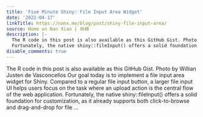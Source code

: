 ```yaml
---
title: 'Five Minute Shiny: File Input Area Widget'
date: '2022-04-17'
linkTitle: https://nanx.me/blog/post/shiny-file-input-area/
source: Home on Nan Xiao | 肖楠
description: |-
  The R code in this post is also available as this GitHub Gist. Photo by Willian Justen de Vasconcellos Our goal today is to implement a file input area widget for Shiny. Compared to a regular file input button, a larger file input UI helps users focus on the task where an upload action is the central flow of the web application.
  Fortunately, the native shiny::fileInput() offers a solid foundation for customization, as it already supports both click-to-browse and drag-and-drop for file ...
disable_comments: true
---
```

The R code in this post is also available as this GitHub Gist. Photo by Willian Justen de Vasconcellos Our goal today is to implement a file input area widget for Shiny. Compared to a regular file input button, a larger file input UI helps users focus on the task where an upload action is the central flow of the web application.
Fortunately, the native shiny::fileInput() offers a solid foundation for customization, as it already supports both click-to-browse and drag-and-drop for file ...